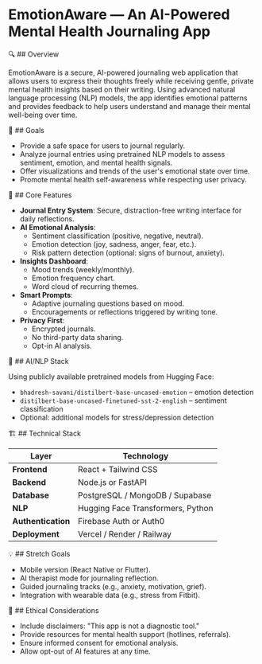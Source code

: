 # EmotionAware — An AI-Powered Mental Health Journaling App

🔍 ## Overview

EmotionAware is a secure, AI-powered journaling web application that allows users to express their thoughts freely while receiving gentle, private mental health insights based on their writing. Using advanced natural language processing (NLP) models, the app identifies emotional patterns and provides feedback to help users understand and manage their mental well-being over time.

🎯 ## Goals

- Provide a safe space for users to journal regularly.
- Analyze journal entries using pretrained NLP models to assess sentiment, emotion, and mental health signals.
- Offer visualizations and trends of the user's emotional state over time.
- Promote mental health self-awareness while respecting user privacy.

🔑 ## Core Features

- **Journal Entry System**: Secure, distraction-free writing interface for daily reflections.
- **AI Emotional Analysis**:
  - Sentiment classification (positive, negative, neutral).
  - Emotion detection (joy, sadness, anger, fear, etc.).
  - Risk pattern detection (optional: signs of burnout, anxiety).
- **Insights Dashboard**:
  - Mood trends (weekly/monthly).
  - Emotion frequency chart.
  - Word cloud of recurring themes.
- **Smart Prompts**:
  - Adaptive journaling questions based on mood.
  - Encouragements or reflections triggered by writing tone.
- **Privacy First**:
  - Encrypted journals.
  - No third-party data sharing.
  - Opt-in AI analysis.

🧠 ## AI/NLP Stack

Using publicly available pretrained models from Hugging Face:

- `bhadresh-savani/distilbert-base-uncased-emotion` – emotion detection
- `distilbert-base-uncased-finetuned-sst-2-english` – sentiment classification
- Optional: additional models for stress/depression detection

🏗️ ## Technical Stack

| Layer          | Technology                               |
|----------------|------------------------------------------|
| **Frontend**   | React + Tailwind CSS                     |
| **Backend**    | Node.js or FastAPI                       |
| **Database**   | PostgreSQL / MongoDB / Supabase          |
| **NLP**        | Hugging Face Transformers, Python        |
| **Authentication**| Firebase Auth or Auth0                |
| **Deployment** | Vercel / Render / Railway                |

💡 ## Stretch Goals

- Mobile version (React Native or Flutter).
- AI therapist mode for journaling reflection.
- Guided journaling tracks (e.g., anxiety, motivation, grief).
- Integration with wearable data (e.g., stress from Fitbit).

🚨 ## Ethical Considerations

- Include disclaimers: "This app is not a diagnostic tool."
- Provide resources for mental health support (hotlines, referrals).
- Ensure informed consent for emotional analysis.
- Allow opt-out of AI features at any time. 